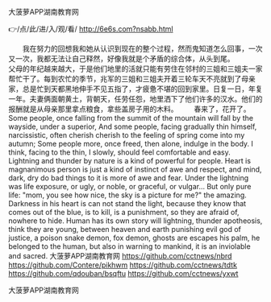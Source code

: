
大菠萝APP湖南教育网




👉/点/此/进/入/观/看/ http://6e6s.com?nsabb.html




　　我在努力的回想我和她从认识到现在的整个过程，然而鬼知道怎么回事，一次又一次，我都无法让自己释然，好像我就是个矛盾的综合体，从头到尾。　　
　　父母的年纪越来越大，于是他们地里的活就只能有劳住在邻村的三姐和三姐夫一家帮忙干了。每到农忙的季节，兆军的三姐和三姐夫开着三轮车天不亮就到了母亲家，总是忙到天都黑地伸手不见五指了，才疲惫不堪的回到家里。日复一日，年复一年。夫妻俩面朝黄土，背朝天，任劳任怨，地里洒下了他们许多的汉水。他们的报酬就是从母亲那里拿点粮食，拿些盖房子用的木料。
　　春来了，花开了。
Some people, once falling from the summit of the mountain will fall by the wayside, under a superior,
And some people, facing gradually thin himself, narcissistic, often cherish cherish to the feeling of spring come into my autumn;
Some people more, once freed, then alone, indulge in the body.
I think, facing to the thin, I slowly, should feel comfortable and easy.
Lightning and thunder by nature is a kind of powerful for people.
Heart is magnanimous person is just a kind of instinct of awe and respect, and mind, dark, dry do bad things to it is more of awe and fear.
Under the lightning was life exposure, or ugly, or noble, or graceful, or vulgar...
But only pure life: "mom, you see how nice, the sky is a picture for me?" the amazing.
Darkness in his heart is can not stand the light, because they know that comes out of the blue, is to kill, is a punishment, so they are afraid of, nowhere to hide.
Human has its own story will lightning, thunder apotheosis, think they are young, between heaven and earth punishing evil god of justice, a poison snake demon, fox demon, ghosts are escapes his palm, he belonged to the human, but also in warning to mankind, it is an inviolable and sacred.
大菠萝APP湖南教育网 https://github.com/cctnews/nbrd
https://github.com/Contere/pikhwm
https://github.com/cctnews/tdtk
https://github.com/qdouban/bsqftu
https://github.com/cctnews/yxwt





大菠萝APP湖南教育网
